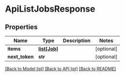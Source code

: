 # ApiListJobsResponse

## Properties
Name | Type | Description | Notes
------------ | ------------- | ------------- | -------------
**items** | [**list[Job]**](Job.md) |  | [optional] 
**next_token** | **str** |  | [optional] 

[[Back to Model list]](../README.md#documentation-for-models) [[Back to API list]](../README.md#documentation-for-api-endpoints) [[Back to README]](../README.md)

